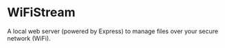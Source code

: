 # WiFiStream
A local web server (powered by Express) to manage files over your secure network (WiFi).
